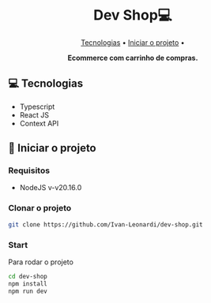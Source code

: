 <h1 align="center" style="font-weight: bold;">Dev Shop💻</h1>

<p align="center">
 <a href="#tech">Tecnologias</a> •
 <a href="#started">Iniciar o projeto</a> • 
</p>

<p align="center">
    <b>Ecommerce com carrinho de compras.</b>
</p>

<h2 id="technologies">💻 Tecnologias</h2>

- Typescript
- React JS
- Context API 


<h2 id="started">🚀 Iniciar o projeto</h2>

<h3>Requisitos</h3>

- NodeJS v-v20.16.0

<h3>Clonar o projeto</h3>

```bash
git clone https://github.com/Ivan-Leonardi/dev-shop.git
```

<h3>Start</h3>

Para rodar o projeto

```bash
cd dev-shop
npm install
npm run dev
```




